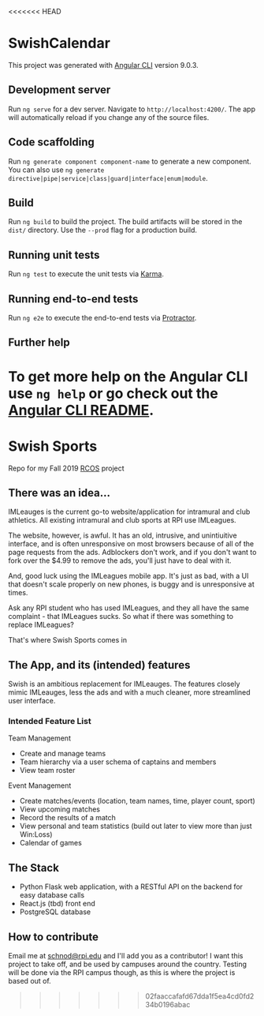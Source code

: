 <<<<<<< HEAD
# SwishCalendar

This project was generated with [Angular CLI](https://github.com/angular/angular-cli) version 9.0.3.

## Development server

Run `ng serve` for a dev server. Navigate to `http://localhost:4200/`. The app will automatically reload if you change any of the source files.

## Code scaffolding

Run `ng generate component component-name` to generate a new component. You can also use `ng generate directive|pipe|service|class|guard|interface|enum|module`.

## Build

Run `ng build` to build the project. The build artifacts will be stored in the `dist/` directory. Use the `--prod` flag for a production build.

## Running unit tests

Run `ng test` to execute the unit tests via [Karma](https://karma-runner.github.io).

## Running end-to-end tests

Run `ng e2e` to execute the end-to-end tests via [Protractor](http://www.protractortest.org/).

## Further help

To get more help on the Angular CLI use `ng help` or go check out the [Angular CLI README](https://github.com/angular/angular-cli/blob/master/README.md).
=======
# Swish Sports
Repo for my Fall 2019 [RCOS](https://rcos.io) project

## There was an idea...
IMLeauges is the current go-to website/application for intramural and club athletics. All existing intramural and club sports at RPI use IMLeagues.

The website, however, is awful. It has an old, intrusive, and unintiuitive interface, and is often unresponsive on most browsers because of all of the page requests from the ads. Adblockers don't work, and if you don't want to fork over the $4.99 to remove the ads, you'll just have to deal with it.

And, good luck using the IMLeagues mobile app. It's just as bad, with a UI that doesn't scale properly on new phones, is buggy and is unresponsive at times.

Ask any RPI student who has used IMLeagues, and they all have the same complaint - that IMLeagues sucks. So what if there was something to replace IMLeagues?

That's where Swish Sports comes in

## The App, and its (intended) features
Swish is an ambitious replacement for IMLeauges. The features closely mimic IMLeauges, less the ads and with a much cleaner, more streamlined user interface.

### Intended Feature List
Team Management
- Create and manage teams
- Team hierarchy via a user schema of captains and members
- View team roster

Event Management
- Create matches/events (location, team names, time, player count, sport)
- View upcoming matches
- Record the results of a match
- View personal and team statistics (build out later to view more than just Win:Loss)
- Calendar of games

## The Stack
- Python Flask web application, with a RESTful API on the backend for easy database calls
- React.js (tbd) front end
- PostgreSQL database

## How to contribute
Email me at schnod@rpi.edu and I'll add you as a contributor! I want this project to take off, and be used by campuses around the country. Testing will be done via the RPI campus though, as this is where the project is based out of.
>>>>>>> 02faaccafafd67dda1f5ea4cd0fd234b0196abac
